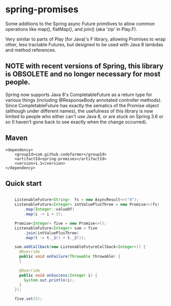 # spring-promises

Some additions to the Spring async Future primitives to allow common operations like map(), flatMap(), and join() (aka 'zip' in Play.F).

Very similar to parts of Play (for Java)'s F library, allowing Promises to wrap
other, less tractable Futures, but designed to be used with Java 8 lambdas and
method references.

## NOTE with recent versions of Spring, this library is OBSOLETE and no longer necessary for most people.

Spring now supports Java 8's CompletableFuture as a return type for various things (including @ResponseBody annotated controller methods). Since CompletableFuture has exactly the sematics of the Promise object (although under different names), the usefulness of this library is now limited to people who either can't use Java 8, or are stuck on Spring 3.6 or so (I haven't gone back to see exactly when the change occurred).

## Maven

    <dependency>
        <groupId>com.github.codefarmer</groupId>
        <artifactId>spring-promises</artifactId>
        <version>1.1</version>
    </dependency>

## Quick start

```java

    ListenableFuture<String>  fs = new AsyncResult<>("4");
    ListenableFuture<Integer> intValuePlusThree = new Promise<>(fs)
        .map(Integer::valueOf)
        .map(i -> i + 3);

    Promise<Integer> five = new Promise<>();
    ListenableFuture<Integer> sum = five
        .join(intValuePlusThree)
        .map(t -> t._1() + t._2());

    sum.addCallback(new ListenableFutureCallback<Integer>() {
      @Override
      public void onFailure(Throwable throwable) {
      }

      @Override
      public void onSuccess(Integer i) {
        System.out.println(i);
      }
    });

    five.set(5);

```


